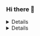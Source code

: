 ### Hi there 👋

<details>
  <img align="centre" src="https://github-readme-stats.louis-manabat.vercel.app/api?username=louis-manabat&theme=dark&show_icons=true" />
</details>
<details>
  <img align="centre" src="https://github-readme-stats.louis-manabat.vercel.app/api/top-langs/?username=louis-manabat&layout=compact&theme=dark" />
</details>

<!--
**louis-manabat/louis-manabat** is a ✨ _special_ ✨ repository because its `README.md` (this file) appears on your GitHub profile.

Here are some ideas to get you started:

- 🔭 I’m currently working on ...
- 🌱 I’m currently learning ...
- 👯 I’m looking to collaborate on ...
- 🤔 I’m looking for help with ...
- 💬 Ask me about ...
- 📫 How to reach me: ...
- 😄 Pronouns: ...
- ⚡ Fun fact: ...
-->
